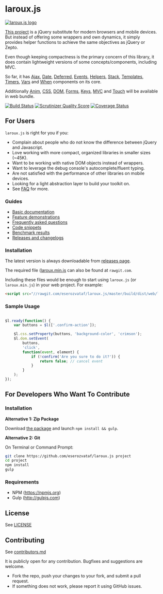 # laroux.js

[![laroux.js logo](https://eserozvataf.github.io/laroux.js/assets/images/logo-medium.png)](https://eserozvataf.github.io/laroux.js/)

[This project](https://github.com/eserozvataf/laroux.js) is a jQuery substitute for modern browsers and mobile devices. But instead of offering some wrappers and own dynamics, it simply provides helper functions to achieve the same objectives as jQuery or Zepto.

Even though keeping compactness is the primary concern of this library, it does contain lightweight versions of some concepts/components, including MVC.

So far, it has [Ajax](https://github.com/eserozvataf/laroux.js/wiki/ajax), [Date](https://github.com/eserozvataf/laroux.js/wiki/date), [Deferred](https://github.com/eserozvataf/laroux.js/wiki/deferred), [Events](https://github.com/eserozvataf/laroux.js/wiki/events), [Helpers](https://github.com/eserozvataf/laroux.js/wiki/helpers), [Stack](https://github.com/eserozvataf/laroux.js/wiki/stack), [Templates](https://github.com/eserozvataf/laroux.js/wiki/templates), [Timers](https://github.com/eserozvataf/laroux.js/wiki/timers), [Vars](https://github.com/eserozvataf/laroux.js/wiki/vars) and [When](https://github.com/eserozvataf/laroux.js/wiki/when) components on its core.

Additionally [Anim](https://github.com/eserozvataf/laroux.js/wiki/anim), [CSS](https://github.com/eserozvataf/laroux.js/wiki/css), [DOM](https://github.com/eserozvataf/laroux.js/wiki/dom), [Forms](https://github.com/eserozvataf/laroux.js/wiki/forms), [Keys](https://github.com/eserozvataf/laroux.js/wiki/keys), [MVC](https://github.com/eserozvataf/laroux.js/wiki/mvc) and [Touch](https://github.com/eserozvataf/laroux.js/wiki/touch) will be available in web bundle.

[![Build Status](https://travis-ci.org/eserozvataf/laroux.js.png?branch=master)](https://travis-ci.org/eserozvataf/laroux.js)
[![Scrutinizer Quality Score](https://scrutinizer-ci.com/g/eserozvataf/laroux.js/badges/quality-score.png?s=0a36236d23cac2919f7aafff510a636d9437abec)](https://scrutinizer-ci.com/g/eserozvataf/laroux.js/)
[![Coverage Status](https://coveralls.io/repos/eserozvataf/laroux.js/badge.png?branch=master)](https://coveralls.io/r/eserozvataf/laroux.js?branch=master)


## For Users

`laroux.js` is right for you if you:

- Complain about people who do not know the difference between jQuery and Javascript.
- Love working with more compact, organized libraries in smaller sizes (~45K).
- Want to be working with native DOM objects instead of wrappers.
- Want to leverage the debug console's autocomplete/fluent typing.
- Are not satisfied with the performance of other libraries on mobile devices.
- Looking for a light abstraction layer to build your toolkit on.
- See [FAQ](https://eserozvataf.github.io/laroux.js/faq.html) for more.


### Guides

- [Basic documentation](https://github.com/eserozvataf/laroux.js/wiki)
- [Feature demonstrations](https://eserozvataf.github.io/laroux.js/)
- [Frequently asked questions](https://eserozvataf.github.io/laroux.js/faq.html)
- [Code snippets](https://eserozvataf.github.io/laroux.js/snippets.html)
- [Benchmark results](https://eserozvataf.github.io/laroux.js/benchmarks.html)
- [Releases and changelogs](https://github.com/eserozvataf/laroux.js/releases)


### Installation
The latest version is always downloadable from [releases page](https://github.com/eserozvataf/laroux.js/releases).


The required file ([laroux.min.js](//rawgit.com/eserozvataf/laroux.js/master/build/dist/web/laroux.min.js) can also be found at `rawgit.com`.


Including these files would be enough to start using `laroux.js` (or `laroux.min.js`) in your web project. For example:

```html
<script src="//rawgit.com/eserozvataf/laroux.js/master/build/dist/web/laroux.min.js"></script>
```


### Sample Usage

```js

$l.ready(function() {
    var buttons = $l(['.confirm-action']);

    $l.css.setProperty(buttons, 'background-color', 'crimson');
    $l.dom.setEvent(
        buttons,
        'click',
        function(event, element) {
            if (!confirm('Are you sure to do it?')) {
                return false; // cancel event
            }
        }
    );
});
```


## For Developers Who Want To Contribute

### Installation

**Alternative 1: Zip Package**

Download [the package](https://github.com/eserozvataf/laroux.js/archive/master.zip) and launch `npm install && gulp`.

**Alternative 2: Git**

On Terminal or Command Prompt:
``` bash
git clone https://github.com/eserozvataf/laroux.js project
cd project
npm install
gulp
```


### Requirements

* NPM (https://npmjs.org)
* Gulp (http://gulpjs.com)


## License

See [LICENSE](LICENSE)


## Contributing

See [contributors.md](contributors.md)

It is publicly open for any contribution. Bugfixes and suggestions are welcome.

* Fork the repo, push your changes to your fork, and submit a pull request.
* If something does not work, please report it using GitHub issues.
